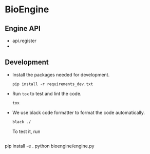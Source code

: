 # BioEngine

## Engine API

  * api.register
  * 

## Development

- Install the packages needed for development.

  ```
  pip install -r requirements_dev.txt
  ```

- Run `tox` to test and lint the code.

  ```
  tox
  ```

- We use black code formatter to format the code automatically.

  ```
  black ./
  ```

  To test it, run 

  ```
pip install -e .
python bioengine/engine.py
  ```
